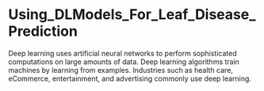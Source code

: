 # Using_DLModels_For_Leaf_Disease_Prediction
Deep learning uses artificial neural networks to perform sophisticated computations on large amounts of data. Deep learning algorithms train machines by learning from examples. Industries such as health care, eCommerce, entertainment, and advertising commonly use deep learning.
